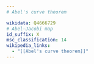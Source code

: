 ```yaml
---
# Abel's curve theorem

wikidata: Q4666729
# Abel–Jacobi map
id_suffix: X
msc_classification: 14
wikipedia_links:
  - "[[Abel's curve theorem]]"
---
```

